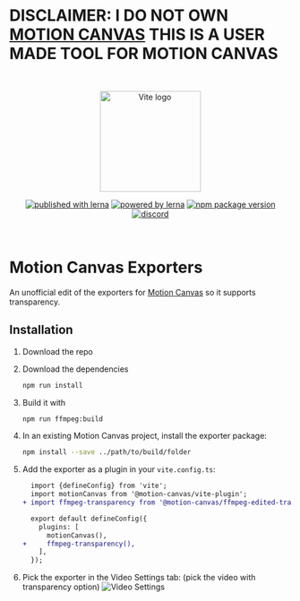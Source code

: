 # DISCLAIMER: I DO NOT OWN [MOTION CANVAS](https://github.com/motion-canvas) THIS IS A USER MADE TOOL FOR MOTION CANVAS




<br/>
<p align="center">
  <a href="https://motion-canvas.github.io">
    <img width="180" src="https://motion-canvas.github.io/img/logo_dark.svg" alt="Vite logo">
  </a>
</p>
<p align="center">
  <a href="https://lerna.js.org"><img src="https://img.shields.io/badge/published%20with-lerna-c084fc?style=flat" alt="published with lerna"></a>
  <a href="https://vitejs.dev"><img src="https://img.shields.io/badge/powered%20by-vite-646cff?style=flat" alt="powered by lerna"></a>
  <a href="https://www.npmjs.com/package/@motion-canvas/core"><img src="https://img.shields.io/npm/v/@motion-canvas/core?style=flat" alt="npm package version"></a>
  <a href="https://chat.motioncanvas.io"><img src="https://img.shields.io/discord/1071029581009657896?style=flat&logo=discord&logoColor=fff&color=404eed" alt="discord"></a>
</p>
<br/>

# Motion Canvas Exporters

An unofficial edit of the exporters for [Motion Canvas](https://motion-canvas.io) so it supports transparency.

## Installation

1. Download the repo
1. Download the dependencies 
   ```sh
   npm run install
   ```
1. Build it with 
   ```sh
   npm run ffmpeg:build
   ```
1. In an existing Motion Canvas project, install the exporter package:
   ```sh
   npm install --save ../path/to/build/folder
   ```
1. Add the exporter as a plugin in your `vite.config.ts`:

   ```diff
     import {defineConfig} from 'vite';
     import motionCanvas from '@motion-canvas/vite-plugin';
   + import ffmpeg-transparency from '@motion-canvas/ffmpeg-edited-transparency';

     export default defineConfig({
       plugins: [
         motionCanvas(),
   +     ffmpeg-transparency(),
       ],
     });
   ```

5. Pick the exporter in the Video Settings tab: (pick the video with transparency option)
   ![Video Settings](./images/video-settings-tab.png)
